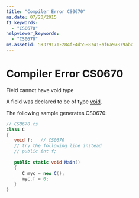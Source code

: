 ```yaml
---
title: "Compiler Error CS0670"
ms.date: 07/20/2015
f1_keywords: 
  - "CS0670"
helpviewer_keywords: 
  - "CS0670"
ms.assetid: 59379171-284f-4d55-8741-af6a97879abc
---
```

# Compiler Error CS0670
Field cannot have void type  
  
 A field was declared to be of type [void](../../csharp/language-reference/keywords/void.md).  
  
 The following sample generates CS0670:  
  
```csharp  
// CS0670.cs  
class C  
{  
   void f;   // CS0670  
   // try the following line instead  
   // public int f;  
  
   public static void Main()  
   {  
      C myc = new C();  
      myc.f = 0;  
   }  
}  
```
